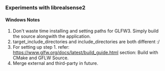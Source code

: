 ### Experiments with librealsense2

#### Windows Notes

1. Don't waste time installing and setting paths for GLFW3. Simply build the source alongwith the application.
2. target_include_directories and include_directories are both different :/
3. For setting up step 1. refer: https://www.glfw.org/docs/latest/build_guide.html section: Build with CMake and GFLW Source.
4. Merge external and third-party in future.
